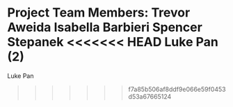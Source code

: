 Project Team Members: 
Trevor Aweida
Isabella Barbieri
Spencer Stepanek
<<<<<<< HEAD
Luke Pan (2)
=======
Luke Pan

>>>>>>> f7a85b506af8ddf9e066e59f0453d53a67665124
